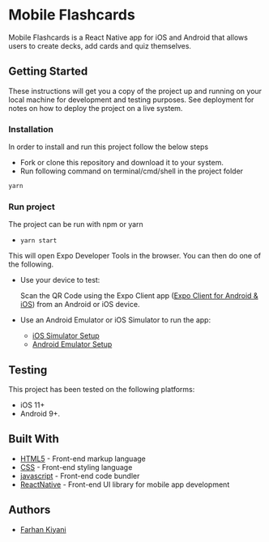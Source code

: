 # Mobile Flashcards

Mobile Flashcards is a React Native app for iOS and Android that allows users to create decks, add cards and quiz themselves.

## Getting Started

These instructions will get you a copy of the project up and running on your local machine for development and testing
purposes. See deployment for notes on how to deploy the project on a live system.


### Installation

In order to install and run this project follow the below steps

* Fork or clone this repository and download it to your system.
* Run following command on terminal/cmd/shell in the project folder

```bash
yarn
```

### Run project

The project can be run with npm or yarn

- `yarn start`

This will open Expo Developer Tools in the browser.  You can then do one of the following.

- Use your device to test:

    Scan the QR Code using the Expo Client app ([Expo Client for Android & iOS](https://expo.io/tools#client))  from an Android or iOS device.
- Use an Android Emulator or iOS Simulator to run the app:
    - [iOS Simulator Setup](https://docs.expo.io/versions/v33.0.0/introduction/installation/#ios-simulator)
    - [Android Emulator Setup](https://docs.expo.io/versions/v33.0.0/introduction/installation/#android-emulator)


## Testing

This project has been tested on the following platforms:

- iOS 11+
- Android 9+.

## Built With

* [HTML5](https://developer.mozilla.org/en-US/docs/Web/Guide/HTML/HTML5) - Front-end markup language
* [CSS](https://www.w3schools.com/whatis/whatis_css.asp) - Front-end styling language
* [javascript](https://developer.mozilla.org/en-US/docs/Web/JavaScript) - Front-end code bundler
* [ReactNative](https://reactnative.dev/) - Front-end UI library for mobile app development

## Authors

* [Farhan Kiyani](https://github.com/farhan2742)

